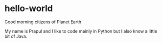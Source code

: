 # hello-world

Good morning citizens of Planet Earth

My name is Prapul and I like to code mainly in Python but I also know a little bit of Java. 
